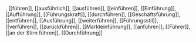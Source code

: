 , [[führen]], [[ausführlich]], [[ausführen]], [[einführen]], [[Einführung]], [[Aufführung]], [[Führungskraft]], [[durchführen]], [[Geschäftsführung]], [[entführen]], [[Ausführung]], [[weiterführen]], [[Führungsstil]], [[verführen]], [[zurückführen]], [[Markteinführung]], [[anführen]], [[Führer]], [[an der Stirn führen]], [[Durchführung]]